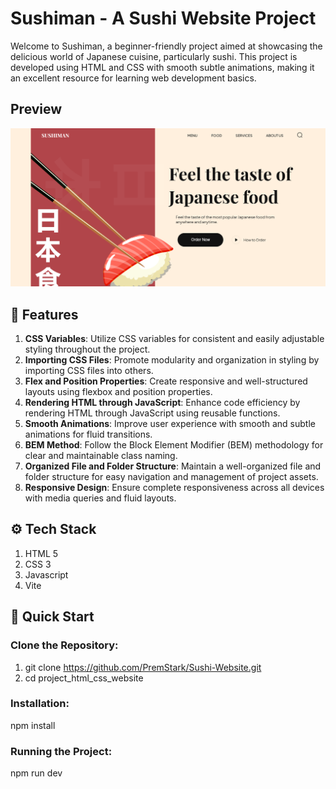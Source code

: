 # Sushiman - A Sushi Website Project

Welcome to Sushiman, a beginner-friendly project aimed at showcasing the delicious world of Japanese cuisine, particularly sushi. This project is developed using HTML and CSS with smooth subtle animations, making it an excellent resource for learning web development basics.

## Preview

![Sushiman](Sushi.png)

## 🍣 Features

1. **CSS Variables**: Utilize CSS variables for consistent and easily adjustable styling throughout the project.
2. **Importing CSS Files**: Promote modularity and organization in styling by importing CSS files into others.
3. **Flex and Position Properties**: Create responsive and well-structured layouts using flexbox and position properties.
4. **Rendering HTML through JavaScript**: Enhance code efficiency by rendering HTML through JavaScript using reusable functions.
5. **Smooth Animations**: Improve user experience with smooth and subtle animations for fluid transitions.
6. **BEM Method**: Follow the Block Element Modifier (BEM) methodology for clear and maintainable class naming.
7. **Organized File and Folder Structure**: Maintain a well-organized file and folder structure for easy navigation and management of project assets.
8. **Responsive Design**: Ensure complete responsiveness across all devices with media queries and fluid layouts.

## ⚙️ Tech Stack

1. HTML 5
2. CSS 3
3. Javascript
4. Vite

## 🚀 Quick Start

### Clone the Repository:

1. git clone https://github.com/PremStark/Sushi-Website.git
2. cd project_html_css_website

### Installation:

npm install

### Running the Project:

npm run dev

